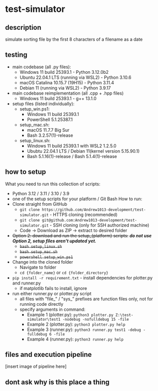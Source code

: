 # test-simulator
## description
simulate sorting file by the first 8 characters of a filename as a date

## testing
- main codebase (all .py files):
  - Windows 11 build 25393.1 - Python 3.12.0b2
  - Ubuntu 22.04.1 LTS (running via WSL2) - Python 3.10.6
  - macOS Catalina 10.15.7 (19H15) - Python 3.11.4
  - Debian 11 (running via WSL2) - Python 3.9.17
- main codebase reimplementation (all .cpp + .hpp files)
  - Windows 11 build 25393.1 - g++ 13.1.0
- setup files (listed individually):
  - setup_win.ps1:
    - Windows 11 build 25393.1
    - PowerShell 5.1.25387.1
  - setup_mac.sh:
    - macOS 11.7.7 Big Sur
    - Bash 3.2.57(1)-release
  - setup_linux.sh:
    - Windows 11 build 25393.1 with WSL2 1.2.5.0
    - Ububtu 22.04.1 LTS / Debian 11(kernel version 5.15.90.1)
    - Bash 5.1.16(1)-release / Bash 5.1.4(1)-release
## how to setup
What you need to run this collection of scripts:
- Python 3.12 / 3.11 / 3.10 / 3.9
- one of the setup scripts for your platform / Git Bash
How to run:
- Clone straight from GitHub
  - `git clone https://github.com/Andrew1013-development/test-simulator.git` - HTTPS cloning (recommended)
  - `git clone git@github.com:Andrew1013-development/test-simulator.git` - SSH cloning (only for SSH authorized machine)
  - Code -> Download as ZIP -> extract to desired folder
- ~~Option 2: download and run the setup_{platform} scripts:~~ ***do not use Option 2, setup files aren't updated yet.***
  - ~~`bash setup_linux.sh`~~
  - ~~`bash setup_mac.sh`~~
  - ~~`powershell setup_win.ps1`~~
- Change into the cloned folder
  - Navigate to folder
  - `cd {folder_name}` or `cd {folder_directory}`
- `pip install -r requirement.txt` - install dependencies for plotter.py and runner.py
  - if matplotlib fails to install, ignore
- run either runner.py or plotter.py script 
  - all files with "file_" / "sys_" prefixes are function files only, not for running code directly
  - specify arguments in command: 
    - Example 1 (plotter.py): `python3 plotter.py Z:\test-simulator\test1 -nodebug -nofulldebug 15 -file` 
    - Example 2 (plotter.py): `python3 plotter.py help`
    - Example 3 (runner.py): `python3 runner.py test1 -debug -fulldebug 6 -file`
    - Example 4 (runner.py): `python3 runner.py help`

## files and execution pipeline
[insert image of pipeline here]

## dont ask why is this place a thing
